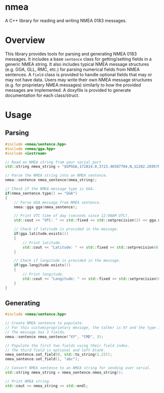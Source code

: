 # nmea
A C++ library for reading and writing NMEA 0183 messages.

# Overview
This library provides tools for parsing and generating NMEA 0183 messages. It includes a base ```sentence``` class for getting/setting fields in a generic NMEA string. It also includes typical NMEA message structures (e.g. GGA, GLL, RMC, etc.) for parsing numerical fields from NMEA sentences. A ```field``` class is provided to handle optional fields that may or may not have data. Users may write their own NMEA message structures (e.g. for proprietary NMEA messages) similarly to how the provided messages are implemented. A doxyfile is provided to generate documentation for each class/struct.

# Usage

## Parsing
```cpp
#include <nmea/sentence.hpp>
#include <nmea/gga.hpp>
#include <iostream>

// Read an NMEA string from your serial port
std::string nmea_string = "$GPGGA,172814.0,3723.46587704,N,12202.26957864,W,2,6,1.2,18.893,M,-25.669,M,2.0,0031*4F\r\n";

// Parse the NMEA string into an NMEA sentence.
nmea::sentence nmea_sentence(nmea_string);

// Check if the NMEA message type is GGA.
if(nmea_sentence.type() == "GGA")
{
    // Parse GGA message from NMEA sentence.
    nmea::gga gga(nmea_sentence);

    // Print UTC time of day (seconds since 12:00AM UTC).
    std::cout << "UTC: " << std::fixed << std::setprecision(2) << gga.utc.get() << std::endl;

    // Check if latitude is provided in the message.
    if(gga.latitude.exists())
    {
        // Print latitude.
        std::cout << "Latitude: " << std::fixed << std::setprecision(6) << gga.latitude.get() << std::endl;
    }

    // Check if longitude is provided in the message.
    if(gga.longitude.exists())
    {
        // Print longitude.
        std::cout << "Longitude: " << std::fixed << std::setprecision(6) << gga.longitude.get() << std::endl;
    }
}
```

## Generating
```cpp
#include <nmea/sentence.hpp>

// Create NMEA sentence to populate.
// For this custom/proprietary message, the talker is XY and the type is CMD.
// The message has 3 fields.
nmea::sentence nmea_sentence("XY", "CMD", 3);

// Populate the first two fields using their field index.
// The third field is optional and left blank.
nmea_sentence.set_field(0, std::to_string(1.23));
nmea_sentence.set_field(1, "abc");

// Convert NMEA sentence to an NMEA string for sending over serial.
std::string nmea_string = nmea_sentence.nmea_string();

// Print NMEA string.
std::cout << nmea_string << std::endl;
```